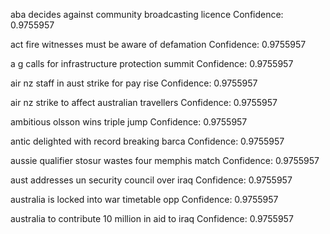 aba decides against community broadcasting licence
Confidence: 0.9755957

act fire witnesses must be aware of defamation
Confidence: 0.9755957

a g calls for infrastructure protection summit
Confidence: 0.9755957

air nz staff in aust strike for pay rise
Confidence: 0.9755957

air nz strike to affect australian travellers
Confidence: 0.9755957

ambitious olsson wins triple jump
Confidence: 0.9755957

antic delighted with record breaking barca
Confidence: 0.9755957

aussie qualifier stosur wastes four memphis match
Confidence: 0.9755957

aust addresses un security council over iraq
Confidence: 0.9755957

australia is locked into war timetable opp
Confidence: 0.9755957

australia to contribute 10 million in aid to iraq
Confidence: 0.9755957

